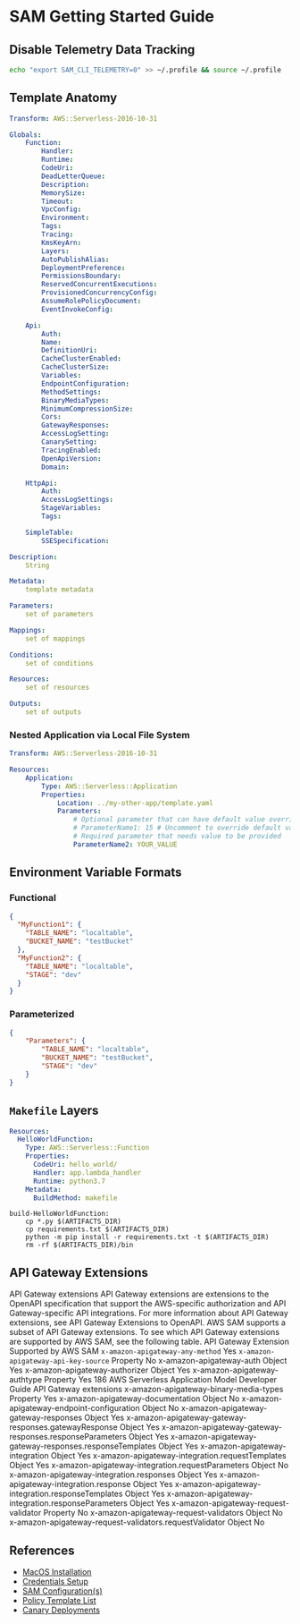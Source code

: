 # SAM Getting Started Guide #

## Disable Telemetry Data Tracking ##

```bash
echo "export SAM_CLI_TELEMETRY=0" >> ~/.profile && source ~/.profile
```

## Template Anatomy ##

```yaml
Transform: AWS::Serverless-2016-10-31

Globals:
    Function:
        Handler:
        Runtime:
        CodeUri:
        DeadLetterQueue:
        Description:
        MemorySize:
        Timeout:
        VpcConfig:
        Environment:
        Tags:
        Tracing:
        KmsKeyArn:
        Layers:
        AutoPublishAlias:
        DeploymentPreference:
        PermissionsBoundary:
        ReservedConcurrentExecutions:
        ProvisionedConcurrencyConfig:
        AssumeRolePolicyDocument:
        EventInvokeConfig:

    Api:
        Auth:
        Name:
        DefinitionUri:
        CacheClusterEnabled:
        CacheClusterSize:
        Variables:
        EndpointConfiguration:
        MethodSettings:
        BinaryMediaTypes:
        MinimumCompressionSize:
        Cors:
        GatewayResponses:
        AccessLogSetting:
        CanarySetting:
        TracingEnabled:
        OpenApiVersion:
        Domain:

    HttpApi:
        Auth:
        AccessLogSettings:
        StageVariables:
        Tags:

    SimpleTable:
        SSESpecification:

Description:
    String

Metadata:
    template metadata

Parameters:
    set of parameters

Mappings:
    set of mappings

Conditions:
    set of conditions

Resources:
    set of resources

Outputs:
    set of outputs
```

### Nested Application via Local File System ###

```yaml
Transform: AWS::Serverless-2016-10-31

Resources:
    Application:
        Type: AWS::Serverless::Application
        Properties:
            Location: ../my-other-app/template.yaml
            Parameters:
                # Optional parameter that can have default value overridden
                # ParameterName1: 15 # Uncomment to override default value
                # Required parameter that needs value to be provided
                ParameterName2: YOUR_VALUE
```

## Environment Variable Formats ##

### Functional ###

```json
{
  "MyFunction1": {
    "TABLE_NAME": "localtable",
    "BUCKET_NAME": "testBucket"
  },
  "MyFunction2": {
    "TABLE_NAME": "localtable",
    "STAGE": "dev"
  }
}
```

### Parameterized ###

```json
{
    "Parameters": {
        "TABLE_NAME": "localtable",
        "BUCKET_NAME": "testBucket",
        "STAGE": "dev"
    } 
}
```

## `Makefile` Layers ##

```yaml
Resources:
  HelloWorldFunction:
    Type: AWS::Serverless::Function
    Properties:
      CodeUri: hello_world/
      Handler: app.lambda_handler
      Runtime: python3.7
    Metadata:
      BuildMethod: makefile
```

```make
build-HelloWorldFunction:
    cp *.py $(ARTIFACTS_DIR)
    cp requirements.txt $(ARTIFACTS_DIR)
    python -m pip install -r requirements.txt -t $(ARTIFACTS_DIR)
    rm -rf $(ARTIFACTS_DIR)/bin
```

## API Gateway Extensions ##

API Gateway extensions API Gateway extensions are extensions to the OpenAPI specification that support the AWS-specific authorization and API Gateway-specific
API integrations. For more information about API Gateway extensions, see API Gateway Extensions to OpenAPI. AWS SAM supports a subset of API Gateway extensions.
To see which API Gateway extensions are supported by AWS SAM, see the following table. API Gateway Extension Supported by AWS SAM
`x-amazon-apigateway-any-method` Yes
`x-amazon-apigateway-api-key-source` Property No x-amazon-apigateway-auth Object Yes x-amazon-apigateway-authorizer Object Yes x-amazon-apigateway-authtype
Property Yes 186 AWS Serverless Application Model Developer Guide API Gateway extensions x-amazon-apigateway-binary-media-types Property Yes
x-amazon-apigateway-documentation Object No x-amazon-apigateway-endpoint-configuration Object No x-amazon-apigateway-gateway-responses Object Yes
x-amazon-apigateway-gateway-responses.gatewayResponse Object Yes x-amazon-apigateway-gateway-responses.responseParameters Object Yes
x-amazon-apigateway-gateway-responses.responseTemplates Object Yes x-amazon-apigateway-integration Object Yes x-amazon-apigateway-integration.requestTemplates
Object Yes x-amazon-apigateway-integration.requestParameters Object No x-amazon-apigateway-integration.responses Object Yes
x-amazon-apigateway-integration.response Object Yes x-amazon-apigateway-integration.responseTemplates Object Yes
x-amazon-apigateway-integration.responseParameters Object Yes x-amazon-apigateway-request-validator Property No x-amazon-apigateway-request-validators Object No
x-amazon-apigateway-request-validators.requestValidator Object No

## References ##

- [MacOS Installation](https://docs.aws.amazon.com/serverless-application-model/latest/developerguide/serverless-application-model.pdf#page=18)
- [Credentials Setup](https://docs.aws.amazon.com/serverless-application-model/latest/developerguide/serverless-application-model.pdf#page=21)
- [SAM Configuration(s)](https://docs.aws.amazon.com/serverless-application-model/latest/developerguide/serverless-sam-cli-config.html)
- [Policy Template List](https://docs.aws.amazon.com/serverless-application-model/latest/developerguide/serverless-policy-template-list.html)
- [Canary Deployments](https://docs.aws.amazon.com/serverless-application-model/latest/developerguide/automating-updates-to-serverless-apps.html)